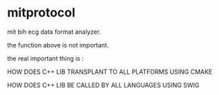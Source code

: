 # mitprotocol

mit bih ecg data format analyzer.

the function above is not important.

the real important thing is :

HOW DOES C++ LIB TRANSPLANT TO ALL PLATFORMS USING CMAKE

HOW DOES C++ LIB BE CALLED BY ALL LANGUAGES USING SWIG
